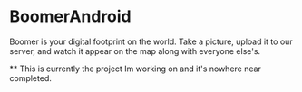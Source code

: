 # BoomerAndroid
Boomer is your digital footprint on the world. Take a picture, upload it to our server, and watch it appear on the map along with everyone else's.


** This is currently the project Im working on and it's nowhere near completed.
